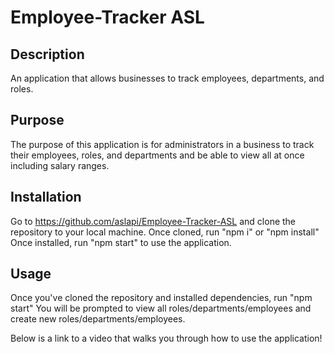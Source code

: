 # Employee-Tracker ASL

## Description

An application that allows businesses to track employees, departments, and roles.

## Purpose

The purpose of this application is for administrators in a business to track their employees, roles, and departments and be able to view all at once including salary ranges.

## Installation

Go to https://github.com/aslapi/Employee-Tracker-ASL and clone the repository to your local machine. Once cloned, run "npm i" or "npm install" Once installed, run "npm start" to use the application.

## Usage

Once you've cloned the repository and installed dependencies, run "npm start" You will be prompted to view all roles/departments/employees and create new roles/departments/employees.

Below is a link to a video that walks you through how to use the application!
